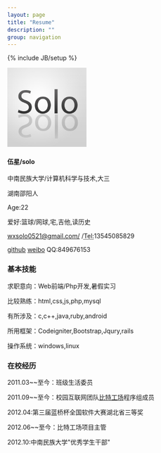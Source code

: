 ```yaml
---
layout: page
title: "Resume"
description: ""
group: navigation
---
```

{% include JB/setup %}

<!-- 基本资料start -->
<div class="span4">
  <img src="./images/solo.jpg" class="img-circle">
</div>
<div class="span8">
	<div class="t200">
		<h4>伍星/solo</h4>
		<p>中南民族大学/计算机科学与技术,大三</p>
		<p>湖南邵阳人</p>
		<p>Age:22</p>
		<p>爱好:篮球/网球,宅,吉他,读历史</p>
		<p> 
			<a href="mailto:#">wxsolo0521@gmail.com/</a>
			<span>/<abbr title="Phone">Tel:</abbr>13545085829</span>
		</p>
		<p>
			<a href="https://github.com/wxsolo" target="_blank">github</a>
			<a href="http://weibo.com/u/2187677494" target="_blank">weibo</a>
			<span>QQ:849676153</span>
		</p>
	</div>
</div>
<!-- 基本资料end -->

<!-- 基本技能start -->
<div class="span5">
	<h3>基本技能</h3>
	  <p>求职意向：Web前端/Php开发,暑假实习</p>
	  <p>比较熟练：html,css,js,php,mysql</p>
	  <p>有所涉及：c,c++,java,ruby,android</p>
	  <p>所用框架：Codeigniter,Bootstrap,Jqury,rails</p>
	  <p>操作系统：windows,linux</p>
</div>
<div class="span5">
	<h3>在校经历</h3>
	  <p>2011.03~~至今：班级生活委员</p>
	  <p>2011.09~~至今：校园互联网团队<a href="http://www.bitworkshop.net/" target="_blank">比特工场</a>程序组成员</p>
	  <p>2012.04:第三届蓝桥杯全国软件大赛湖北省三等奖</p>
	  <p>2012.06~~至今：比特工场项目主管</p>
	  <p>2012.10:中南民族大学"优秀学生干部"</p>
</div>
<!-- 基本技能end -->

<!-- <ul class="thumbnails">
  <li class="span4">
    <a href="#" class="thumbnail">
      <img data-src="holder.js/300x200" alt="">
    </a>
  </li>
</ul> -->